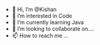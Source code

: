 - 👋 Hi, I’m @Kishan
- 👀 I’m interested in Code
- 🌱 I’m currently learning Java
- 💞️ I’m looking to collaborate on.... 
- 📫 How to reach me ...

<!---
Kishan0304/Kishan0304 is a ✨ special ✨ repository because its `README.md` (this file) appears on your GitHub profile.
You can click the Preview link to take a look at your changes.
--->
